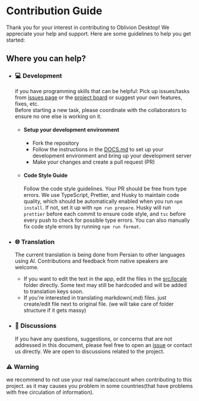 # Contribution Guide

Thank you for your interest in contributing to Oblivion Desktop! We appreciate your help and support. Here are some guidelines to help you get started:

## Where you can help?

- ### 💻 Development

    if you have programming skills that can be helpful:
    Pick up issues/tasks from [issues page](https://github.com/bepass-org/oblivion-desktop/issues) or the [project board](https://github.com/orgs/bepass-org/projects/4) or suggest your own features, fixes, etc.  
     Before starting a new task, please coordinate with the collaborators to ensure no one else is working on it.

    - #### Setup your development environment

        - Fork the repository
        - Follow the instructions in the [DOCS.md](DOCS.md) to set up your development environment and bring up your development server
        - Make your changes and create a pull request (PR)

    - #### Code Style Guide
        Follow the code style guidelines. Your PR should be free from type errors. We use TypeScript, Prettier, and Husky to maintain code quality, which should be automatically enabled when you run `npm install`. If not, set it up with `npm run prepare`. Husky will run `prettier` before each commit to ensure code style, and `tsc` before every push to check for possible type errors. You can also manually fix code style errors by running `npm run format`.

- ### 🌐 Translation

    The current translation is being done from Persian to other languages using AI. Contributions and feedback from native speakers are welcome.

    - If you want to edit the text in the app, edit the files in the [src/locale](src/locale) folder directly. Some text may still be hardcoded and will be added to translation keys soon.
    - If you're interested in translating markdown(.md) files. just create/edit file next to original file. (we will take care of folder structure if it gets massy)

- ### 💬 Discussions

    If you have any questions, suggestions, or concerns that are not addressed in this document, please feel free to open an [issue](https://github.com/bepass-org/oblivion-desktop/issues) or contact us directly. We are open to discussions related to the project.

### ⚠️ Warning

we recommend to not use your real name/account when contributing to this project. as it may causes you problem in some countries(that have problems with free circulation of information).
